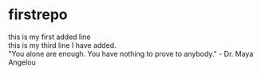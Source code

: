 # firstrepo
this is my first added line  
this is my third line I have added.  
"You alone are enough. You have nothing to prove to anybody." - Dr. Maya Angelou
